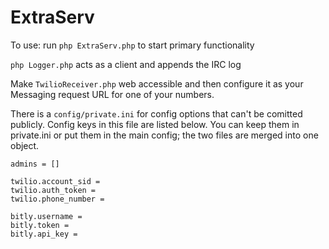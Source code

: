 # ExtraServ
To use: run `php ExtraServ.php` to start primary functionality

`php Logger.php` acts as a client and appends the IRC log

Make `TwilioReceiver.php` web accessible and then configure it as your Messaging request URL for one of your numbers.

There is a `config/private.ini` for config options that can't be comitted publicly. Config keys in this file are listed
below. You can keep them in private.ini or put them in the main config; the two files are merged into one object.

    admins = []
    
    twilio.account_sid =
    twilio.auth_token =
    twilio.phone_number =
    
    bitly.username =
    bitly.token =
    bitly.api_key =
